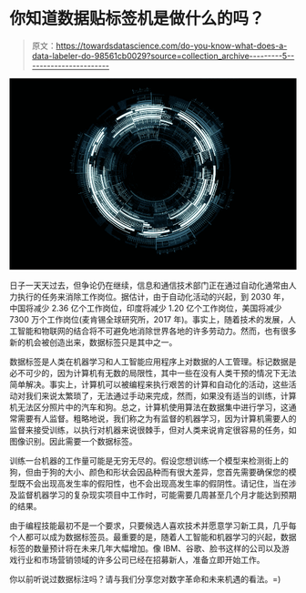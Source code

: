 # 你知道数据贴标签机是做什么的吗？

> 原文：<https://towardsdatascience.com/do-you-know-what-does-a-data-labeler-do-98561cb0029?source=collection_archive---------5----------------------->

![](img/3ec3459b7c0b0b33e11195c93f3b45a1.png)

日子一天天过去，但争论仍在继续，信息和通信技术部门正在通过自动化通常由人力执行的任务来消除工作岗位。据估计，由于自动化活动的兴起，到 2030 年，中国将减少 2.36 亿个工作岗位，印度将减少 1.20 亿个工作岗位，美国将减少 7300 万个工作岗位(麦肯锡全球研究所，2017 年)。事实上，随着技术的发展，人工智能和物联网的结合将不可避免地消除世界各地的许多劳动力。然而，也有很多新的机会被创造出来，数据标签只是其中之一。

数据标签是人类在机器学习和人工智能应用程序上对数据的人工管理。标记数据是必不可少的，因为计算机有无数的局限性，其中一些在没有人类干预的情况下无法简单解决。事实上，计算机可以被编程来执行艰苦的计算和自动化的活动，这些活动对我们来说太繁琐了，无法通过手动来完成，然而，如果没有适当的训练，计算机无法区分照片中的汽车和狗。总之，计算机使用算法在数据集中进行学习，这通常需要有人监督。粗略地说，我们称之为有监督的机器学习，因为计算机需要人的监督来接受训练，以执行对机器来说很棘手，但对人类来说肯定很容易的任务，如图像识别。因此需要一个数据标签。

训练一台机器的工作量可能是无穷无尽的。假设您想训练一个模型来检测街上的狗，但由于狗的大小、颜色和形状会因品种而有很大差异，您首先需要确保您的模型既不会出现高发生率的假阳性，也不会出现高发生率的假阴性。请记住，当在涉及监督机器学习的复杂现实项目中工作时，可能需要几周甚至几个月才能达到预期的结果。

由于编程技能最初不是一个要求，只要候选人喜欢技术并愿意学习新工具，几乎每个人都可以成为数据标签员。最重要的是，随着人工智能和机器学习的兴起，数据标签的数量预计将在未来几年大幅增加。像 IBM、谷歌、脸书这样的公司以及游戏行业和市场营销领域的许多公司已经在招募新人，准备立即开始工作。

你以前听说过数据标注吗？请与我们分享您对数字革命和未来机遇的看法。=)